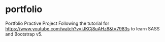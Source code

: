 # portfolio
Portfolio Practive Project
Following the tutorial for https://www.youtube.com/watch?v=iJKCj8uAHz8&t=7983s to learn SASS and Bootstrap v5.
